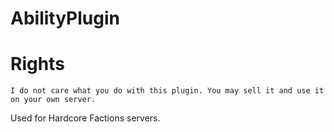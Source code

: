 # AbilityPlugin

# Rights
    I do not care what you do with this plugin. You may sell it and use it on your own server.

Used for Hardcore Factions servers.
